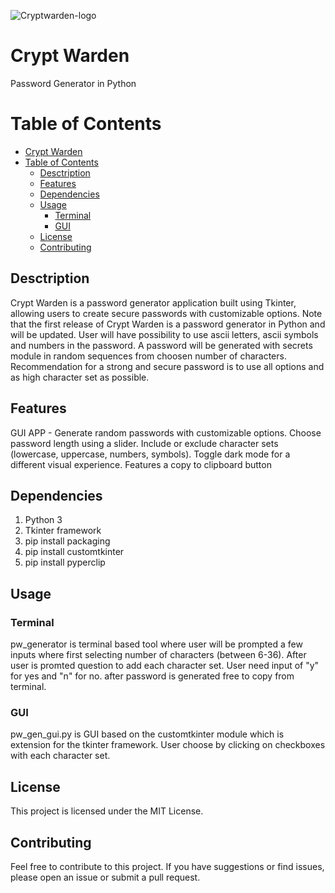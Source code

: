 ![Cryptwarden-logo](https://github.com/BerraLeet/CryptWarden/assets/86689476/0af79e23-2ba0-4478-942f-bc60120dcf1c)

# Crypt Warden
Password Generator in Python
# Table of Contents

- [Crypt Warden](#crypt-warden)
- [Table of Contents](#table-of-contents)
  - [Desctription](#desctription)
  - [Features](#features)
  - [Dependencies](#dependencies)
  - [Usage](#usage)
    - [Terminal](#terminal)
    - [GUI](#gui)
  - [License](#license)
  - [Contributing](#contributing)


## Desctription
Crypt Warden is a password generator application built using Tkinter, allowing users to create secure passwords with customizable options. Note that the first release of Crypt Warden is a password generator in Python and will be updated. User will have possibility to use ascii letters, ascii symbols and numbers in the password. A password will be generated with secrets module in random sequences from choosen number of characters. Recommendation for a strong and secure password is to use all options and as high character set as possible.

## Features 
GUI APP - Generate random passwords with customizable options.
Choose password length using a slider.
Include or exclude character sets (lowercase, uppercase, numbers, symbols).
Toggle dark mode for a different visual experience.
Features a copy to clipboard button

## Dependencies
1. Python 3
2. Tkinter framework
3. pip install packaging
4. pip install customtkinter
5. pip install pyperclip

## Usage
### Terminal
pw_generator is terminal based tool where user will be prompted a few inputs where first selecting number of characters (between 6-36). After user is promted question to add each character set. User need input of "y" for yes and "n" for no.
after password is generated free to copy from terminal.

### GUI
pw_gen_gui.py is GUI based on the customtkinter module which is extension for the tkinter framework. User choose by clicking on checkboxes with each character set. 

## License 
This project is licensed under the MIT License.

## Contributing
Feel free to contribute to this project. If you have suggestions or find issues, please open an issue or submit a pull request.



